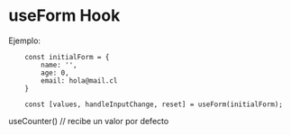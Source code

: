 # useForm Hook

Ejemplo:
```
    const initialForm = {
        name: '',
        age: 0,
        email: hola@mail.cl
    }
    
    const [values, handleInputChange, reset] = useForm(initialForm);
```

useCounter() // recibe un valor por defecto